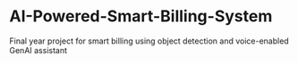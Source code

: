 # AI-Powered-Smart-Billing-System
Final year project for smart billing using object detection and voice-enabled GenAI assistant

